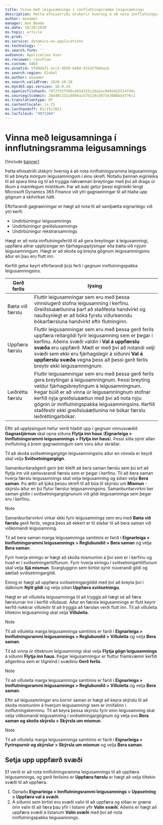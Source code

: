 ```yaml
---
title: Vinna með leigusamninga í innflutningsramma leigusamnings
description: Þetta efnisatriði útskýrir hvernig á að nota innflutningsramma leigusamnings til að breyta mörgum leigusamningum samtímis.
author: moaamer
manager: Ann Beebe
ms.date: 10/28/2020
ms.topic: article
ms.prod: ''
ms.service: dynamics-ax-applications
ms.technology: ''
ms.search.form: ''
audience: Application User
ms.reviewer: roschlom
ms.custom: 4464
ms.assetid: 5f89daf1-acc2-4959-b48d-91542fb6bacb
ms.search.region: Global
ms.author: moaamer
ms.search.validFrom: 2020-10-28
ms.dyn365.ops.version: 10.0.14
ms.openlocfilehash: 7df2f55f596cab54315c2da2ec0492422514f49c
ms.sourcegitcommit: 38d40c331c8894acb7b119c5073e3088b54776c1
ms.translationtype: HT
ms.contentlocale: is-IS
ms.lasthandoff: 01/15/2021
ms.locfileid: "4971304"
---
```

# <a name="manage-leases-through-the-lease-import-framework"></a>Vinna með leigusamninga í innflutningsramma leigusamnings

[!include [banner](../includes/banner.md)]

Þetta efnisatriði útskýrir hvernig á að nota innflutningsramma leigusamnings til að breyta mörgum leigusamningum í einu skrefi. Notaðu þennan eiginleika til að spara tíma og til að tryggja nákvæmari breytingar með því að draga úr líkum á mannlegum mistökum. Þar að auki getur þessi eiginleiki tengt Microsoft Dynamics 365 Finance við ytri gagnaeiningar til að hlaða upp gögnum á skilvirkan hátt.

Eftirfarandi gagnaeiningar er hægt að nota til að samþætta eignarleigu við ytri kerfi:

- Undirbúningur leigusamnings
- Undirbúningur greiðslusamnings
- Undirbúningur rekstrarsamnings

Hægt er að nota innflutningsferlið til að gera breytingar á leigusamningi, uppfæra aðrar upplýsingar en fjárhagsupplýsingar eða bæta við nýjum leigusamningum. Hægt er að skoða og breyta gögnum leigusamningsins áður en þau eru flutt inn.

Kerfið getur keyrt eftirfarandi þrjú ferli í gegnum innflutningspakka leigusamningsins.

| Gerð ferlis  | lýsing |
|---------------|-------------|
| Bæta við færslu    | Fluttir leigusamningar sem eru með þessa vinnslugerð stofna leigusamning í kerfinu. Greiðsluáætlunina þarf að staðfesta handvirkt og nauðsynlegt er að bóka fyrstu viðurkenndu bókarfærsluna handvirkt eftir flutninginn. |
| Uppfæra færslu | Fluttir leigusamningar sem eru með þessa gerð ferils uppfæra reitargildi fyrir leigusamning sem er þegar í kerfinu. Aðeins svæði valdin í **Val á uppfærslu svæða** eru uppfærð. Mælt er með því að notandi velji svæði sem ekki eru fjárhagslegir á síðunni **Val á uppfærslu svæða** vegna þess að þessi gerð ferlis breytir ekki leigusamningnum. |
| Leiðrétta færslu | Fluttir leigusamningar sem eru með þessa gerð ferlis gera breytingar á leigusamningnum. Þessi breyting veldur fjárhagsbreytingum á leigusamningnum. Þegar búið er að vinna úr leigusamningnum stofnar kerfið nýja greiðsluáætlun með því að nota nýju gögnin úr innflutningspakka leigusamningsins. Kerfið staðfestir ekki greiðsluáætlunina né bókar færslu leiðréttingarbókar. |

Eftir að upplýsingum hefur verið hlaðið upp í gegnum vinnusvæðið **Gagnastjórnun** skal opna síðuna **Flytja inn haus** (**Eignarleiga \> Innflutningsrammi leigusamnings \> Flytja inn haus**). Þessi síða sýnir allan innflutning á þrem gagnaeiningum sem voru áður skráðar.

Til að skoða sviðsetningargögn leigusamningsins áður en vinnsla er keyrð skal velja **Sviðsetningargögn**.

Samanburðaraðgerð gerir þér kleift að bera saman færslu sem þú ert að flytja inn við samsvarandi færslu sem er þegar í kerfinu. Til að bera saman hverja færslu leigusamnings skal velja leigusamning og síðan velja **Bera saman**. Þú ættir að ljúka þessu skrefi til að búa til skýrslu um **Mismun** -skýrslu áður en þú flytur færslur leigusamningsins. Samanburðarvirkni ber saman gildin í sviðsetningargögnunum við gildi leigusamninga sem þegar eru í kerfinu.

> [!NOTE]
> Samanburðarvirkni virkar ekki fyrir leigusamninga sem eru með **Bæta við færslu** gerð ferils, vegna þess að ekkert er til staðar til að bera saman við viðkomandi leigusamning.
>
> Til að bera saman marga leigusamninga samtímis er farið í **Eignarleiga \> Innflutningsrammi leigusamnings \> Reglubundið \> Bera saman** og velja **Bera saman**.

Fyrir hverja einingu er hægt að skoða mismuninn á því sem er í kerfinu og hvað er í sviðsetningartöflunum. Fyrir hverja einingu í sviðsetningartöflunum skal velja **Sjá mismun**. Svarglugginn sem birtist sýnir núverandi gildi og áætlað sviðsetningargildi.

Einnig er hægt að uppfæra sviðsetningargildið með því að breyta því í dálkinum **Nýtt gildi** og velja síðan **Uppfæra sviðsetningu**.

Hægt er að villuleita leigusamninga til að tryggja að hægt sé að færa færslurnar inn í kerfið villulaust. Áður en færsla leigusamnings er flutt keyrir kerfið nokkrar villuleitir til að tryggja að færslan verði flutt inn. Til að villuleita tiltekinn leigusamning skal velja **Villuleita**.

> [!NOTE]
> Til að villuleita marga leigusamninga samtímis er farið í **Eignarleiga \> Innflutningsrammi leigusamnings \> Reglubundið \> Villuleita** og velja **Bera saman**.

Til að vinna úr tilteknum leigusamningi skal velja **Flytja gögn leigusamnings** á síðunni **Flytja inn haus**. Þegar leigusamningur er fluttur framkvæmir kerfið aðgerðina sem er tilgreind í svæðinu **Gerð ferlis**.

> [!NOTE]
> Til að villuleita marga leigusamninga samtímis er farið í **Eignarleiga \> Innflutningsrammi leigusamnings \> Reglubundið \> Villuleita** og velja **Bera saman**.

Eftir að leigusamningar eru bornir saman er hægt að keyra skýrslu til að skoða mismuninn á hverjum leigusamningi sem er innifalinn í innflutningskenninu. Til að keyra þessa skýrslu fyrir einn leigusamning skal velja viðkomandi leigusamning í sviðsetningargögnum og velja svo **Bera saman og skoða skýrslu \> Skýrsla um mismun**.

> [!NOTE]
> Til að villuleita marga leigusamninga samtímis er farið í **Eignarleiga \> Fyrirspurnir og skýrslur \> Skýrsla um mismun** og velja **Bera saman**.

## <a name="set-up-update-fields"></a>Setja upp uppfærð svæði

Ef verið er að nota innflutningsramma leigusamnings til að uppfæra leigusamninga, og gerð ferlisins er **Uppfæra færslu** er hægt að velja tiltekin svæði til að uppfæra.

1. Opnaðu **Eignarleiga \> Innflutningsrammi leigusamnings \> Uppsetning \> Uppfæra val á svæði**.
2. Á síðunni sem birtist eru svæði valin til að uppfæra og síðan er græna örin valin til að færa þau yfir í listann yfir **Valin svæði**. Aðeins er hægt að uppfæra svæði á listanum **Valin svæði** með því að nota innflutningspakka leigusamnings.
